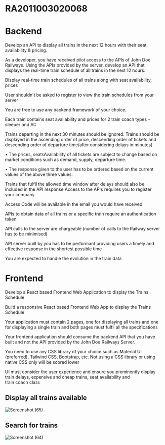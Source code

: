 # RA2011003020068
# Backend

Develop an API to display all trains in the next 12 hours with their seat availability & pricing.

As a developer, you have received pilot access to the APIs of John Doe Railways. Using the APIs provided by the server, develop an API that displays the real-time train schedule of all trains in the next 12 hours.

Display real-time train schedules of all trains along with seat availability, prices

User shouldn't be asked to register to view the train schedules from your server

You are free to use any backend framework of your choice.

Each train contains seat availability and prices for 2 train coach types - sleeper and AC

Trains departing in the next 30 minutes should be ignored.
Trains should be displayed in the ascending order of price, descending order of tickets and descending order of departure time(after considering delays in minutes)

• The prices, seatsAvailability of all tickets are subject to change based on market conditions such as demand, supply, departure time.

• The response given to the user has to be ordered based on the current values of the above three values.

Trains that fulfil the allowed time window after delays should also be included in the API response
Access to the APIs requires you to register your company

Access Code will be available in the email you would have received

APIs to obtain data of all trains or a specific train require an authentication token

API calls to the server are chargeable (number of calls to the Railway server has to be minimised)

API server built by you has to be performant providing users a timely and effective response in the shortest possible time

You are expected to handle the evolution in the train data

# Frontend


Develop a React based Frontend Web Application to display the Trains Schedule

Build a responsive React based Frontend Web App to display the Trains Schedule

Your application must contain 2 pages, one for displaying all trains and one for displaying a single train and both pages must fulfil all the specifications

Your frontend application should consume the backend API that you have built and not the API provided by the John Doe Railways Server.

You need to use any CSS library of your choice such as Material UI (preferred), Tailwind CSS, Bootstrap, etc. Not using a CSS library or using native CSS only will be scored lower

UI must consider the user experience and ensure you prominently display train delays, expensive and cheap trains, seat availability and train coach class

## Display all trains available

![Screenshot (65)](https://github.com/geethika1129/RA2011003020068/assets/83590629/a124ad87-70a2-4ba8-a042-71c7c1d7a9f3)

## Search for trains

![Screenshot (64)](https://github.com/geethika1129/RA2011003020068/assets/83590629/b6a75a1a-54ae-4f65-b473-f989bf2547be)
